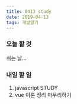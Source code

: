 ```yaml
---
title: 0413 study
date: 2019-04-13
tags: 개발일기
---
```




### 오늘 할 것 
쉬는 날...



    
### 내일 할 일
1. javascript STUDY
2. vue 이론 정리 마무리하기



